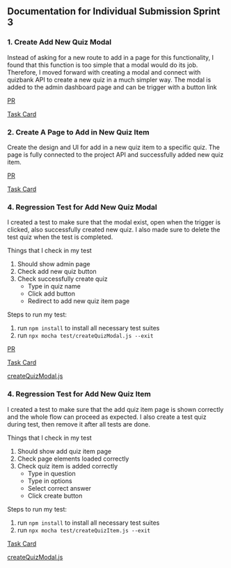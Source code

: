 ## Documentation for Individual Submission Sprint 3

### 1. Create Add New Quiz Modal
Instead of asking for a new route to add in a page for this functionality, I found that this function is too simple that a modal would do its job. Therefore, I moved forward with creating a modal and connect with quizbank API to create a new quiz in a much simpler way. The modal is added to the admin dashboard page and can be trigger with a button link

[PR](https://github.com/MUN-COMP6905/project-eteam/pull/180)

[Task Card](https://github.com/MUN-COMP6905/project-eteam/issues/168)

### 2. Create A Page to Add in New Quiz Item
Create the design and UI for add in a new quiz item to a specific quiz. The page is fully connected to the project API and successfully added new quiz item.

[PR](https://github.com/MUN-COMP6905/project-eteam/pull/180)

[Task Card]((https://github.com/MUN-COMP6905/project-eteam/issues/169))

### 4. Regression Test for Add New Quiz Modal
I created a test to make sure that the modal exist, open when the trigger is clicked, also successfully created new quiz. I also made sure to delete the test quiz when the test is completed. 

Things that I check in my test 
1. Should show admin page
2. Check add new quiz button
3. Check successfully create quiz
    - Type in quiz name 
    - Click add button
    - Redirect to add new quiz item page 

Steps to run my test: 
1. run `npm install` to install all necessary test suites
2. run `npx mocha test/createQuizModal.js --exit`

[PR](https://github.com/MUN-COMP6905/project-eteam/pull/193)

[Task Card](https://github.com/MUN-COMP6905/project-eteam/issues/184)

[createQuizModal.js](/test/createQuizModal.js)

### 4. Regression Test for Add New Quiz Item
I created a test to make sure that the add quiz item page is shown correctly and the whole flow can proceed as expected. I also create a test quiz during test, then remove it after all tests are done.

Things that I check in my test 
1. Should show add quiz item page
2. Check page elements loaded correctly
3. Check quiz item is added correctly
    - Type in question
    - Type in options
    - Select correct answer
    - Click create button

Steps to run my test: 
1. run `npm install` to install all necessary test suites
2. run `npx mocha test/createQuizItem.js --exit`

[Task Card](https://github.com/MUN-COMP6905/project-eteam/issues/185)

[createQuizModal.js](/test/createQuizItem.js)


